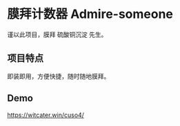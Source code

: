 # 膜拜计数器 Admire-someone
谨以此项目，膜拜 硫酸铜沉淀 先生。
## 项目特点
即装即用，方便快捷，随时随地膜拜。
## Demo
https://witcater.win/cuso4/
